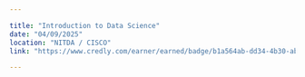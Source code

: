 ```yaml
---

title: "Introduction to Data Science"
date: "04/09/2025"
location: "NITDA / CISCO"
link: "https://www.credly.com/earner/earned/badge/b1a564ab-dd34-4b30-ab7c-854e2f7e377d"

---
```


